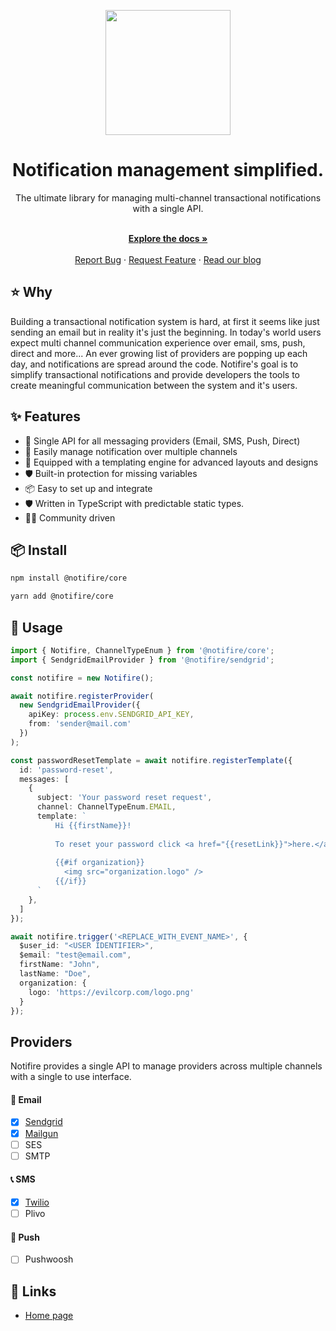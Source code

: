 <p align="center">
  <a href="https://notifire.co">
    <img width="200" src="https://notifire.co/img/logo.png">
  </a>
</p>


<h1 align="center">Notification management simplified.</h1>

<div align="center">
The ultimate library for managing multi-channel transactional notifications with a single API. 
</div>

  <p align="center">
    <br />
    <a href="https://docs.notifire.co"><strong>Explore the docs »</strong></a>
    <br />
  <br/>
    <a href="https://github.com/notifirehq/notifire/issues">Report Bug</a>
    ·
    <a href="https://github.com/notifirehq/notifire/discussions">Request Feature</a>
    ·
    <a href="https://blog.notifire.co/">Read our blog</a>
  </p>
  
## ⭐️ Why
Building a transactional notification system is hard, at first it seems like just sending an email but in reality it's just the beginning. In today's world users expect multi channel communication experience over email, sms, push, direct and more... An ever growing list of providers are popping up each day, and notifications are spread around the code. Notifire's goal is to simplify transactional notifications and provide developers the tools to create meaningful communication between the system and it's users.

## ✨ Features

- 🌈 Single API for all messaging providers (Email, SMS, Push, Direct)
- 💅 Easily manage notification over multiple channels
- 🚀 Equipped with a templating engine for advanced layouts and designs 
- 🛡 Built-in protection for missing variables
- 📦 Easy to set up and integrate
- 🛡 Written in TypeScript with predictable static types.
- 👨‍💻 Community driven

## 📦 Install

```bash
npm install @notifire/core
```

```bash
yarn add @notifire/core
```

## 🔨 Usage

```ts
import { Notifire, ChannelTypeEnum } from '@notifire/core';
import { SendgridEmailProvider } from '@notifire/sendgrid';

const notifire = new Notifire();

await notifire.registerProvider(
  new SendgridEmailProvider({
    apiKey: process.env.SENDGRID_API_KEY,
    from: 'sender@mail.com'
  })
);

const passwordResetTemplate = await notifire.registerTemplate({
  id: 'password-reset',
  messages: [
    {
      subject: 'Your password reset request',
      channel: ChannelTypeEnum.EMAIL,
      template: `
          Hi {{firstName}}!
          
          To reset your password click <a href="{{resetLink}}">here.</a>
          
          {{#if organization}}
            <img src="organization.logo" />
          {{/if}}
      `
    },
  ]
});

await notifire.trigger('<REPLACE_WITH_EVENT_NAME>', {
  $user_id: "<USER IDENTIFIER>",
  $email: "test@email.com",
  firstName: "John",
  lastName: "Doe",
  organization: {
    logo: 'https://evilcorp.com/logo.png'
  }
});
```

## Providers
Notifire provides a single API to manage providers across multiple channels with a single to use interface.

#### 💌 Email
- [x] [Sendgrid](https://github.com/notifirehq/sendgrid)
- [x] [Mailgun](https://github.com/notifirehq/mailgun)
- [ ] SES
- [ ] SMTP

#### 📞 SMS
- [x] [Twilio](https://github.com/notifirehq/twilio)
- [ ] Plivo

#### 📱 Push
- [ ] Pushwoosh

## 🔗 Links
- [Home page](https://notifire.co/)
